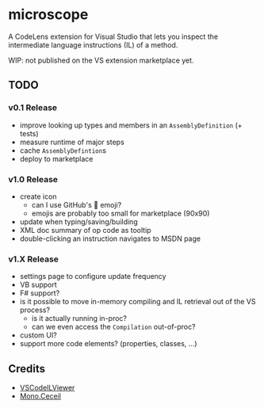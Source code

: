 # microscope

A CodeLens extension for Visual Studio that lets you inspect the intermediate language instructions (IL) of a method.

WIP: not published on the VS extension marketplace yet.

## TODO

### v0.1 Release

* improve looking up types and members in an `AssemblyDefinition` (+ tests)
* measure runtime of major steps
* cache `AssemblyDefintion`s
* deploy to marketplace

### v1.0 Release

* create icon
    * can I use GitHub's :microscope: emoji?
    * emojis are probably too small for marketplace (90x90)
* update when typing/saving/building
* XML doc summary of op code as tooltip
* double-clicking an instruction navigates to MSDN page

### v1.X Release

* settings page to configure update frequency
* VB support
* F# support?
* is it possible to move in-memory compiling and IL retrieval out of the VS process?
    * is it actually running in-proc?
    * can we even access the `Compilation` out-of-proc?
* custom UI?
* support more code elements? (properties, classes, ...)

## Credits

* [VSCodeILViewer](https://github.com/JosephWoodward/VSCodeILViewer)
* [Mono.Ceceil](https://github.com/jbevain/cecil)
